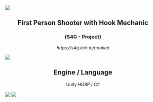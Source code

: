 <img src="https://user-images.githubusercontent.com/100194436/155525162-3db59b69-ba9e-420c-ae48-e65264cc9b80.png">

<!-- <h1>Hooked</h1>  -->
<h2 align="center">First Person Shooter with Hook Mechanic</h2>
<h3 align="center">(S4G - Project)</h3>
<p align="center"><i>https://s4g.itch.io/hooked</i></p>


<img align="center" src="https://user-images.githubusercontent.com/100194436/155525927-761e6055-1093-486b-951c-4ef999c7779f.png">
<h2 align="center">Engine / Language</h2>
<p align="center">Unity HDRP / C# </p>

<img align="center" src="https://user-images.githubusercontent.com/100194436/155525927-761e6055-1093-486b-951c-4ef999c7779f.png">

<img align="center" src="https://user-images.githubusercontent.com/100194436/155525927-761e6055-1093-486b-951c-4ef999c7779f.png">
